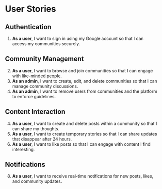 # User Stories

## Authentication
1. **As a user**, I want to sign in using my Google account so that I can access my communities securely.

## Community Management
2. **As a user**, I want to browse and join communities so that I can engage with like-minded people.
3. **As an admin**, I want to create, edit, and delete communities so that I can manage community discussions.
6. **As an admin**, I want to remove users from communities and the platform to enforce guidelines.

## Content Interaction
4. **As a user**, I want to create and delete posts within a community so that I can share my thoughts.
5. **As a user**, I want to create temporary stories so that I can share updates that disappear after 24 hours.
7. **As a user**, I want to like posts so that I can engage with content I find interesting.

## Notifications
8. **As a user**, I want to receive real-time notifications for new posts, likes, and community updates.